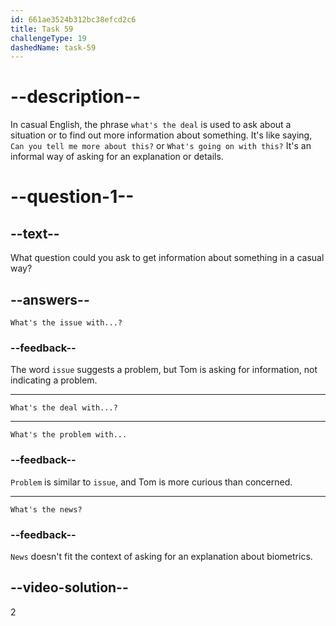 ```yaml
---
id: 661ae3524b312bc38efcd2c6
title: Task 59
challengeType: 19
dashedName: task-59
---
```


# --description--

In casual English, the phrase `what's the deal` is used to ask about a situation or to find out more information about something. It's like saying, `Can you tell me more about this?` or `What's going on with this?` It's an informal way of asking for an explanation or details.

# --question-1--

## --text--

What question could you ask to get information about something in a casual way?

## --answers--

`What's the issue with...?`

### --feedback--

The word `issue` suggests a problem, but Tom is asking for information, not indicating a problem.

---

`What's the deal with...?`

---

`What's the problem with...`

### --feedback--

`Problem` is similar to `issue`, and Tom is more curious than concerned.

---

`What's the news?`

### --feedback--

`News` doesn't fit the context of asking for an explanation about biometrics.

## --video-solution--

2
